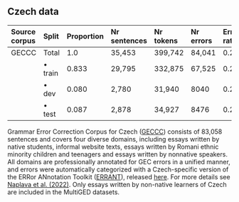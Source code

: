 ## Czech data

| Source corpus |  Split             | Proportion | Nr sentences | Nr tokens | Nr errors | Error rate |
|:--------------|:-------------------|:-----------|:-------------|:----------|:----------|:-----------|
| GECCC         | Total              | 1.0        | 35,453       |399,742    | 84,041    | 0.210      |
|               | • train            | 0.833      | 29,795       |332,875    | 67,525    | 0.203      |
|               | • dev              | 0.080      | 2,780        |31,940     | 8040     | 0.252      |
|               | • test             | 0.087      | 2,878        |34,927     | 8476     | 0.243      |

Grammar Error Correction Corpus for Czech ([GECCC](https://arxiv.org/pdf/2201.05590.pdf)) consists of 83,058 sentences and covers four diverse domains, including essays written by native students, informal website texts, essays written by Romani ethnic minority children and teenagers and essays written by nonnative speakers. All domains are professionally annotated for GEC errors in a unified manner, and errors were automatically categorized with a Czech-specific version of the ERRor ANnotation Toolkit ([ERRANT](https://github.com/chrisjbryant/errant)), released [here](https://github.com/ufal/errant_czech). For more details see [Naplava et al. (2022)](https://arxiv.org/pdf/2201.05590.pdf). Only essays written by non-native learners of Czech are included in the MultiGED datasets. 
